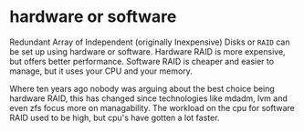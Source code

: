 # hardware or software

Redundant Array of Independent (originally Inexpensive) Disks or
`RAID` can be set up using hardware or software. Hardware
RAID is more expensive, but offers better performance. Software RAID is
cheaper and easier to manage, but it uses your CPU and your memory.

Where ten years ago nobody was arguing about the best choice being
hardware RAID, this has changed since technologies like mdadm, lvm and
even zfs focus more on managability. The workload on the cpu for
software RAID used to be high, but cpu\'s have gotten a lot faster.
